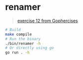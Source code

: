 # renamer

> [exercise 12 from Gophercises](https://gophercises.com/exercises/renamer)

```bash
# Build
make compile
# Run the binary
./bin/renamer -h
# Or directly using go
go run . -h
```
